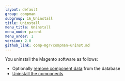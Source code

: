```yaml
---
layout: default 
group: compman
subgroup: 16_Uninstall
title: Uninstall
menu_title: Uninstall
menu_node: parent
menu_order: 1
version: 2.0
github_link: comp-mgr/compman-uninst.md
---
```


You uninstall the Magento software as follows:

*	Optionally [remove component data]({{page.baseurl}}comp-mgr/compman-uninst-data.html) from the database
*	[Uninstall the components]({{page.baseurl}}comp-mgr/compman-uninst-final.html)

